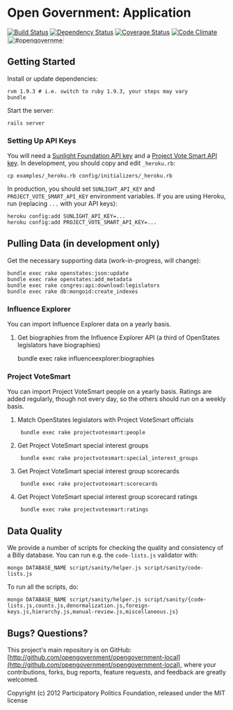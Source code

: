 # Open Government: Application

[![Build Status](https://secure.travis-ci.org/opengovernment/opengovernment-app.png)](http://travis-ci.org/opengovernment/opengovernment-app)
[![Dependency Status](https://gemnasium.com/opengovernment/opengovernment-app.png)](https://gemnasium.com/opengovernment/opengovernment-app)
[![Coverage Status](https://coveralls.io/repos/opengovernment/opengovernment-app/badge.png?branch=master)](https://coveralls.io/r/opengovernment/opengovernment-app)
[![Code Climate](https://codeclimate.com/github/opengovernment/opengovernment-app.png)](https://codeclimate.com/github/opengovernment/opengovernment-app)
<a href="https://kiwiirc.com/client/irc.freenode.net/?nick=web_guest%7C?#opengovernment"><img src="https://kiwiirc.com/buttons/irc.freenode.net/opengovernment.png" alt="#opengovernment IRC channel" height="18" width="130" style="max-width:100%;"></a>

## Getting Started

Install or update dependencies:

    rvm 1.9.3 # i.e. switch to ruby 1.9.3, your steps may vary
    bundle

Start the server:

    rails server

### Setting Up API Keys

You will need a [Sunlight Foundation API key](http://services.sunlightlabs.com/accounts/register/) and a [Project Vote Smart API key](http://votesmart.org/share/api). In development, you should copy and edit `_heroku.rb`:

    cp examples/_heroku.rb config/initializers/_heroku.rb

In production, you should set `SUNLIGHT_API_KEY` and `PROJECT_VOTE_SMART_API_KEY` environment variables. If you are using Heroku, run (replacing `...` with your API keys):

    heroku config:add SUNLIGHT_API_KEY=...
    heroku config:add PROJECT_VOTE_SMART_API_KEY=...

## Pulling Data (in development only)

Get the necessary supporting data (work-in-progress, will change):

    bundle exec rake openstates:json:update
    bundle exec rake openstates:add_metadata
    bundle exec rake congres:api:download:legislators
    bundle exec rake db:mongoid:create_indexes

### Influence Explorer

You can import Influence Explorer data on a yearly basis.

1. Get biographies from the Influence Explorer API (a third of OpenStates legislators have biographies)

    bundle exec rake influenceexplorer:biographies

### Project VoteSmart

You can import Project VoteSmart people on a yearly basis. Ratings are added regularly, though not every day, so the others should run on a weekly basis.

1. Match OpenStates legislators with Project VoteSmart officials

        bundle exec rake projectvotesmart:people

1. Get Project VoteSmart special interest groups

        bundle exec rake projectvotesmart:special_interest_groups

1. Get Project VoteSmart special interest group scorecards

        bundle exec rake projectvotesmart:scorecards

1. Get Project VoteSmart special interest group scorecard ratings

        bundle exec rake projectvotesmart:ratings

## Data Quality

We provide a number of scripts for checking the quality and consistency of a Billy database. You can run e.g. the `code-lists.js` validator with:

    mongo DATABASE_NAME script/sanity/helper.js script/sanity/code-lists.js

To run all the scripts, do:

    mongo DATABASE_NAME script/sanity/helper.js script/sanity/{code-lists.js,counts.js,denormalization.js,foreign-keys.js,hierarchy.js,manual-review.js,miscellaneous.js}

## Bugs? Questions?

This project's main repository is on GitHub: [http://github.com/opengovernment/opengovernment-local](http://github.com/opengovernment/opengovernment-local), where your contributions, forks, bug reports, feature requests, and feedback are greatly welcomed.

Copyright (c) 2012 Participatory Politics Foundation, released under the MIT license
